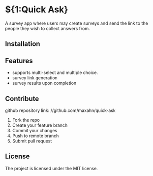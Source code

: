 # ${1:Quick Ask}

  A survey app where users may create surveys and send the link to the people they wish to collect answers from. 

## Installation

## Features

  - supports multi-select and multiple choice. 
  - survey link generation 
  - survey results upon completion

## Contribute

  github repository link: //github.com/maxahn/quick-ask 

   1. Fork the repo
   2. Create your feature branch
   3. Commit your changes
   4. Push to remote branch
   5. Submit pull request 

## License 

The project is licensed under the MIT license.

